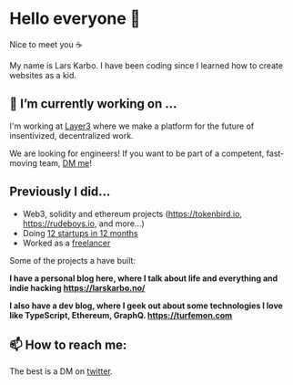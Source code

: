 # Hello everyone 👋

Nice to meet you ☕

My name is Lars Karbo. I have been coding since I learned how to create websites as a kid.

## 🔭 I’m currently working on ...

I'm working at [Layer3](https://beta.layer3.xyz/) where we make a platform for the future of insentivized, decentralized work.

We are looking for engineers! If you want to be part of a competent, fast-moving team, [DM me](https://twitter.com/larskarbo)!

## Previously I did...

* Web3, solidity and ethereum projects (https://tokenbird.io, https://rudeboys.io, and more...)
* Doing [12 startups in 12 months](https://larskarbo.no/12-startups-12-months)
* Worked as a [freelancer](https://larskarbo.no/)

Some of the projects a have built:

**I have a personal blog here, where I talk about life and everything and indie hacking https://larskarbo.no/**

**I also have a dev blog, where I geek out about some technologies I love like TypeScript, Ethereum, GraphQ. https://turfemon.com**


## 📫 How to reach me:

The best is a DM on [twitter](https://twitter.com/larskarbo).


